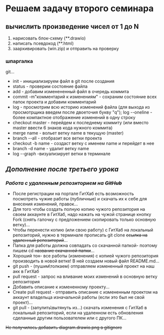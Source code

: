 # Решаем задачу второго семинара

## вычислить произведение чисел от 1 до N

1) нарисовать блок-схему (**.drawio)
2) написать псевдокод (**.html)
3) заархивировать (win.zip) и отправить на проверку

### шпаргалка

git...
* init - инициализируем файл в git после создания
* status - проверим состояние файла
* add - добавим изменененный файл в очередь коммита
* commit -m"комментарий к изменениям" - сохраним состояние всех папок проекта и добавим комментарий
* log - просмотрим всю историю изменений файла (для выхода из просмотрщика введем после двоеточия букву "q"); log --oneline - более компактное отображение изменений в одну строку
* checkout master - перейдем к последнему коммиту (или вместо master ввести 6 знаков кода нужного коммита)
* merge name - вольет ветку name в текущую (master)
* branch --all - отобразит все ветки проекта
* checkout -b name - создаст ветку с именем name и перейдет в нее
* branch -d name - удалит ветку name
* log --graph -визуализирует ветки в терминале


## _**Дополнение после третьего урока**_
### _**Работа с удаленным репозиторием на  ~~GitHub~~**_


* После регистрации на портале ГитХаб есть возможность посмотреть чужие работы (публичные) и скачать их к себе для внесения изменений, правок...
* Для того чтобы создать полную копию чужого репозитория на своем аккаунте в ГитХаб, надо нажать на чужой странице кнопку Fork (снять галочку с предложением скопировать только основную ветку)...
* Чтобы перенести копию (или свою работу) с ГитХаб на локальный репозиторий, нужно в терминале прописать git clone ~~ссылка на удаленный репозиторий~~...
* Папка для работы должна совпадать со скачанной папкой- поэтому пишем cd ~~название скачанной папки~~... 
* Хороший тон- все работы (изменения) с копией чужого репозитория производить в новой ветке! В ней создаем новый файл README.md...
* git push - (пушим\толкаем) отправляем измененный проект на наш акк в ГитХаб
* pull request - запрос на вливание моих изменений в основную ветку репозитория
* Добавить описание к измененному проекту...
* Create pull request - отправить описание с измененным проектом на аккаунт владельца изначальной работы (если это был не свой проект)...
* git pull - (запулить\вытянуть из...) скачать изменения с ГитХаб в локальный репозиторий, если на удаленном есть обновления сделанные другим пользователем или с другого ПК...


~~Не получилось добавить diagram.drawio.png в gitignore~~
